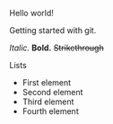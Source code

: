 Hello world!

Getting started with git.

*Italic.*
**Bold.**
~~Strikethrough~~

Lists
* First element
* Second element
* Third element
* Fourth element